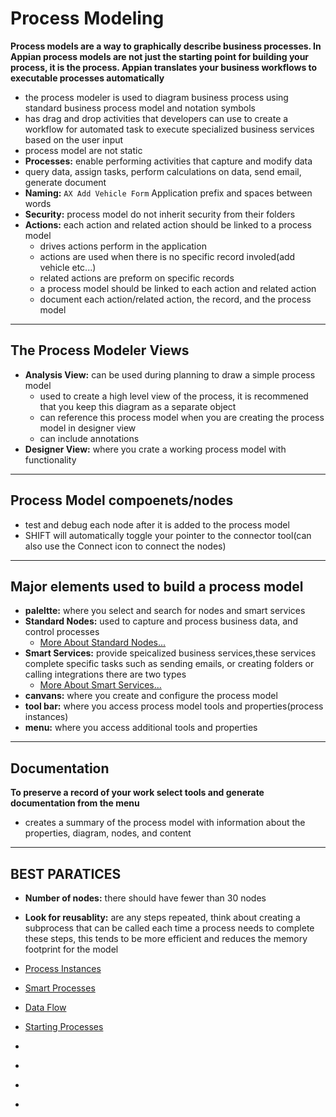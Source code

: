 # Process Modeling
**Process models are a way to graphically describe business processes. In Appian process models are not just the starting point for building your process, it is the process. Appian translates your business workflows to executable processes automatically**
- the process modeler is used to diagram business process using standard business process model and notation symbols
- has drag and drop activities that developers can use to create a workflow for automated task to execute specialized business services based on the user input 
- process model are not static
- **Processes:** enable performing activities that capture and modify data
 - query data, assign tasks, perform calculations on data, send email, generate document
- **Naming:** `AX Add Vehicle Form` Application prefix and spaces between words
- **Security:** process model do not inherit security from their folders
- **Actions:** each action and related action should be linked to a process model
    - drives actions perform in the application
    - actions are used when there is no specific record involed(add vehicle etc...)
    - related actions are preform on specific records
    - a process model should be linked to each action and related action
    - document each action/related action, the record, and the process model
____________________________________________________________________________________________________
## The Process Modeler Views
- **Analysis View:** can be used during planning to draw a simple process model
    - used to create a high level view of the process, it is recommened that you keep this diagram as a separate object
    - can reference this process model when you are creating the process model in designer view
    - can include annotations
- **Designer View:** where  you crate a working process model with functionality
____________________________________________________________________________________________________
## Process Model compoenets/nodes
- test and debug each node after it is added to the process model
- SHIFT will automatically toggle your pointer to the connector tool(can also use the Connect 
 icon to connect the nodes)

________________________________________________________________________________________________________
## Major elements used to build a process model
- **paleltte:** where you select and search for nodes and smart services
- **Standard Nodes:** used to capture and process business data, and control processes
    - [More About Standard Nodes...]()     
- **Smart Services:** provide speicalized business services,these services complete specific tasks such as sending emails, or creating folders or calling integrations there are two types
    - [More About Smart Services...]()
- **canvans:** where you create and configure the process model
- **tool bar:** where you access process model tools and properties(process instances)
- **menu:** where you access additional tools and properties

____________________________________________________________________________________________________

## Documentation
**To preserve a record of your work select tools and generate documentation from the menu**
- creates a summary of the process model with information about the properties, diagram, nodes, and content 
________________________________________________________________________________________________________

## BEST PARATICES
- **Number of nodes:** there should have fewer than 30 nodes
- **Look for reusablity:** are any steps repeated, think about creating a subprocess that can be called each time a process needs to complete these steps, this tends to be more efficient and reduces the memory footprint for the model


- [Process Instances](./Model/ProcessInstances.md)
- [Smart Processes](./Model/SmartProcesses.md)
- [Data Flow](./DataFlow/README.md)
- [Starting Processes](./StartingAProcess/README.md)
- []()
- []()
- []()
- []()